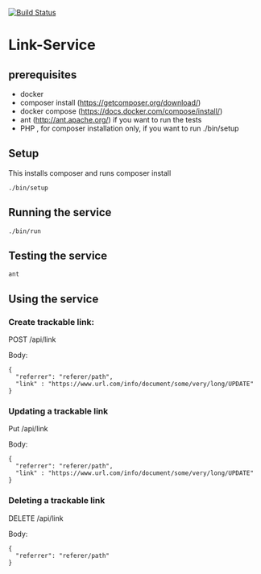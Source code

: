 [![Build Status](https://travis-ci.org/arnovr/linkservice.svg?branch=master)](https://travis-ci.org/arnovr/linkservice)
# Link-Service

## prerequisites
- docker
- composer install (https://getcomposer.org/download/)
- docker compose (https://docs.docker.com/compose/install/)
- ant (http://ant.apache.org/) if you want to run the tests
- PHP , for composer installation only, if you want to run ./bin/setup

## Setup
This installs composer and runs composer install
````
./bin/setup
````

## Running the service
````
./bin/run
````

## Testing the service
````
ant
````

## Using the service
### Create trackable link:
POST /api/link

Body:
````
{
  "referrer": "referer/path",
  "link" : "https://www.url.com/info/document/some/very/long/UPDATE"
}
````

### Updating a trackable link
Put /api/link

Body:
````
{
  "referrer": "referer/path",
  "link" : "https://www.url.com/info/document/some/very/long/UPDATE"
}
````

### Deleting a trackable link
DELETE /api/link

Body:
````
{
  "referrer": "referer/path"
}
````

